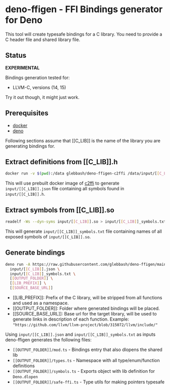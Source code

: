 # deno-ffigen - FFI Bindings generator for Deno

This tool will create typesafe bindings for a C library. You need to provide a C
header file and shared library file.

## Status

**EXPERIMENTAL**

Bindings generation tested for:

- LLVM-C, versions (14, 15)

Try it out though, it might just work.

## Prerequisites

- [docker](https://www.docker.com/)
- [deno](https://deno.land/)

Following sections assume that [[C_LIB]] is the name of the library you are
generating bindings for.

## Extract definitions from [[C_LIB]].h

```sh
docker run -v $(pwd):/data glebbash/deno-ffigen-c2ffi /data/input/[[C_LIB]].h > input/[[C_LIB]].json
```

This will use prebuilt docker image of [c2ffi](https://github.com/rpav/c2ffi) to
generate `input/[[C_LIB]].json` file containing all symbols found in
`input/[[C_LIB]].h`.

## Extract symbols from [[C_LIB]].so

```sh
readelf -Ws --dyn-syms input/[[C_LIB]].so > input/[[C_LIB]]_symbols.txt
```

This will generate `input/[[C_LIB]]_symbols.txt` file containing names of all
exposed symbols of `input/[[C_LIB]].so`.

## Generate bindings

```sh
deno run -A https://raw.githubusercontent.com/glebbash/deno-ffigen/main/mod.ts \
  input/[[C_LIB]].json \
  input/[[C_LIB]]_symbols.txt \
  [[OUTPUT_FOLDER]] \
  [[LIB_PREFIX]] \
  [[SOURCE_BASE_URL]]
```

- [[LIB_PREFIX]]: Prefix of the C library, will be stripped from all functions
  and used as a namespace.
- [[OUTPUT_FOLDER]]: Folder where generated bindings will be placed.
- [[SOURCE_BASE_URL]]: Base url for the target library, will be used to generate
  links in description of each function. Example:
  `"https://github.com/llvm/llvm-project/blob/315072/llvm/include/"`

Using `input/[[C_LIB]].json` and `input/[[C_LIB]]_symbols.txt` as inputs
deno-ffigen generates the following files:

- `[[OUTPUT_FOLDER]]/mod.ts` - Bindings entry that also dlopens the shared lib
- `[[OUTPUT_FOLDER]]/types.ts` - Namespace with all type/enum/function
  definitions
- `[[OUTPUT_FOLDER]]/symbols.ts` - Exports object with lib definition for
  `Deno.dlopen`
- `[[OUTPUT_FOLDER]]/safe-ffi.ts` - Type utils for making pointers typesafe
